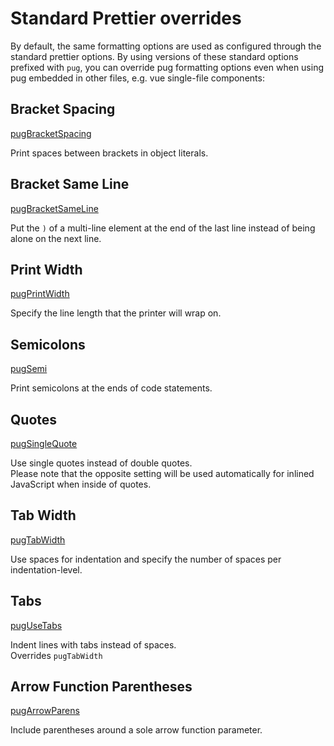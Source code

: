 # Standard Prettier overrides

By default, the same formatting options are used as configured through the standard prettier options. By using versions of these standard options prefixed with `pug`, you can override pug formatting options even when using pug embedded in other files, e.g. vue single-file components:

## Bracket Spacing

[pugBracketSpacing](https://prettier.io/docs/en/options.html#bracket-spacing)

Print spaces between brackets in object literals.

## Bracket Same Line

[pugBracketSameLine](https://prettier.io/docs/en/options.html#bracket-line)

Put the `)` of a multi-line element at the end of the last line instead of being alone on the next line.

## Print Width

[pugPrintWidth](https://prettier.io/docs/en/options.html#print-width)

Specify the line length that the printer will wrap on.

## Semicolons

[pugSemi](https://prettier.io/docs/en/options.html#semicolons)

Print semicolons at the ends of code statements.

## Quotes

[pugSingleQuote](https://prettier.io/docs/en/options.html#quotes)

Use single quotes instead of double quotes.  
Please note that the opposite setting will be used automatically for inlined JavaScript when inside of quotes.

## Tab Width

[pugTabWidth](https://prettier.io/docs/en/options.html#tab-width)

Use spaces for indentation and specify the number of spaces per indentation-level.

## Tabs

[pugUseTabs](https://prettier.io/docs/en/options.html#tabs)

Indent lines with tabs instead of spaces.  
Overrides `pugTabWidth`

## Arrow Function Parentheses

[pugArrowParens](https://prettier.io/docs/en/options.html#arrow-function-parentheses)

Include parentheses around a sole arrow function parameter.
